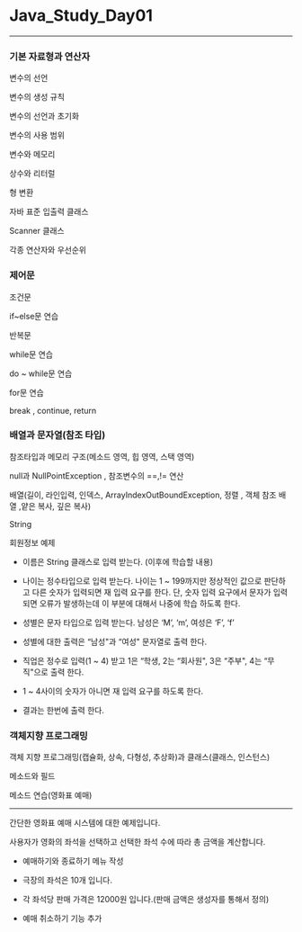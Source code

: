 # Java_Study_Day01
****************************************************************************
### 기본 자료형과 연산자
변수의 선언

변수의 생성 규칙

변수의 선언과 초기화

변수의 사용 범위

변수와 메모리

상수와 리터럴

형 변환

자바 표준 입출력 클래스

Scanner 클래스

각종 연산자와 우선순위

### 제어문
조건문

if~else문 연습

반복문

while문 연습

do ~ while문 연습

for문 연습

break , continue, return

### 배열과 문자열(참조 타입)
참조타입과 메모리 구조(메소드 영역, 힙 영역, 스택 영역)

null과 NullPointException , 참조변수의 ==,!= 연산

배열(길이, 라인입력, 인덱스, ArrayIndexOutBoundException, 정렬 , 객체 참조 배열 ,얕은 복사, 깊은 복사)

String

회원정보 예제
- 이름은 String 클래스로 입력 받는다. (이후에 학습할 내용)
  
- 나이는 정수타입으로 입력 받는다. 나이는 1 ~ 199까지만 정상적인 값으로 판단하고 다른 숫자가 입력되면 재 입력 요구를 한다. 단, 숫자 입력 요구에서 문자가 입력되면 오류가 발생하는데 이 부분에 대해서 나중에 학습 하도록 한다.
- 성별은 문자 타입으로 입력 받는다.  남성은 ‘M’, ‘m’, 여성은 ‘F’, ‘f’
  
- 성별에 대한 출력은 “남성"과 “여성" 문자열로 출력 한다.
  
- 직업은 정수로 입력(1 ~ 4) 받고 1은 “학생, 2는 “회사원", 3은 “주부", 4는 “무직"으로 출력 한다.
  
- 1 ~ 4사이의 숫자가 아니면 재 입력 요구를 하도록 한다.
  
- 결과는 한번에 출력 한다.

### 객체지향 프로그래밍
객체 지향 프로그래밍(캡슐화, 상속, 다형성, 추상화)과 클래스(클래스, 인스턴스)

메소드와 필드

메소드 연습(영화표 예매)
******************************************************************************************
간단한 영화표 예매 시스템에 대한 예제입니다.

사용자가 영화의 좌석을 선택하고 선택한 좌석 수에 따라 총 금액을 계산합니다.

- 예매하기와 종료하기 메뉴 작성

- 극장의 좌석은 10개 입니다.

- 각 좌석당 판매 가격은 12000원 입니다.(판매 금액은 생성자를 통해서 정의)

 - 예매 취소하기 기능 추가
